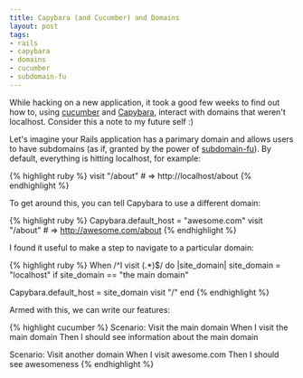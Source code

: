 ```yaml
---
title: Capybara (and Cucumber) and Domains
layout: post
tags:
- rails
- capybara
- domains
- cucumber
- subdomain-fu
---
```


While hacking on a new application, it took a good few weeks to find out how to, using [cucumber](http://cukes.info/) and [Capybara](https://github.com/jnicklas/capybara), interact with domains that weren't localhost. Consider this a note to my future self :)

Let's imagine your Rails application has a parimary domain and allows users to have subdomains (as if, granted by the power of [subdomain-fu](https://github.com/mbleigh/subdomain-fu)). By default, everything is hitting localhost, for example:

{% highlight ruby %}
visit "/about" # => http://localhost/about
{% endhighlight %}

To get around this, you can tell Capybara to use a different domain:

{% highlight ruby %}
Capybara.default_host = "awesome.com"
visit "/about" # => http://awesome.com/about
{% endhighlight %}

I found it useful to make a step to navigate to a particular domain:

{% highlight ruby %}
When /^I visit (.*)$/ do |site_domain|
  site_domain = "localhost" if site_domain == "the main domain"

  Capybara.default_host = site_domain
  visit "/"
end
{% endhighlight %}

Armed with this, we can write our features:

{% highlight cucumber %}
Scenario: Visit the main domain
  When I visit the main domain
  Then I should see information about the main domain

Scenario: Visit another domain
  When I visit awesome.com
  Then I should see awesomeness
{% endhighlight %}
